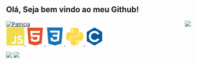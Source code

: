 ## Olá, Seja bem vindo ao meu Github!


<div>
<a href="https://github.com/PatriciaRibeiroDEV">
<img height="200em" img align="right" src="https://github-readme-stats.vercel.app/api/top-langs/?username=PatriciaRibeiroDEV&layout=compact&langs_count=16&theme=midnight-purple"/>
</div>

<img align= "center" alt="Patricia" height="250" width="300" src="https://i.pinimg.com/originals/1a/71/58/1a7158689e5ce37e5d78d97c332a003f.gif" play/>

<div>
  
<img align="left-down" alt="Patricia-JS" height="50" width="50" src="https://raw.githubusercontent.com/devicons/devicon/master/icons/javascript/javascript-plain.svg">
<img align="left-down" alt="Patricia-HTML" height="50" width="50" src="https://raw.githubusercontent.com/devicons/devicon/master/icons/html5/html5-plain.svg">
<img align="left-down" alt="Patricia-JS" height="50" width="50" src="https://raw.githubusercontent.com/devicons/devicon/master/icons/css3/css3-plain.svg">
<img align="left-down" alt="Patricia-JS" height="50" width="50" src="https://raw.githubusercontent.com/devicons/devicon/master/icons/python/python-plain.svg">
<img align="left-down" alt="Patricia-JS" height="50" width="50" src="https://raw.githubusercontent.com/devicons/devicon/master/icons/c/c-plain.svg">
</div>
 
 <div> 
 
  <a href = "mailto:patriciasribeiroce@gmail.com"><img align="down-left" height="40" src="https://img.shields.io/badge/-Gmail-%23333?style=for-the-badge&logo=gmail&logoColor=white" target="_blank"></a>
  <a href="https://www.linkedin.com/in/patricia-silva-ribeiro-bb180624b/" target="_blank"><img align="left-down" height="40" src="https://img.shields.io/badge/-LinkedIn-%230077B5?style=for-the-badge&logo=linkedin&logoColor=white" target="_blank"></a> 
  
</div>
